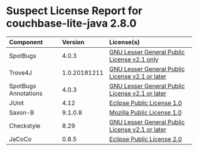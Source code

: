 
Suspect License Report for couchbase-lite-java 2.8.0
====================================================

|Component|Version|License(s)|
| :--- | :--- | :--- |
|SpotBugs|4.0.3|[GNU Lesser General Public License v2.1 only](../../license-data/fecf595c-3184-47f4-92f9-1a32ab46a8f1.txt)|
|Trove4J|1.0.20181211|[GNU Lesser General Public License v2.1 or later](../../license-data/cff110eb-f85c-445c-9d3b-00a04b7f4cf0.txt)|
|SpotBugs Annotations|4.0.3|[GNU Lesser General Public License v2.1 or later](../../license-data/cff110eb-f85c-445c-9d3b-00a04b7f4cf0.txt)|
|JUnit|4.12|[Eclipse Public License 1.0](../../license-data/d676a5c4-0bd9-4453-8c22-2ece2c2a00d7.txt)|
|Saxon-B|9.1.0.8|[Mozilla Public License 1.0](../../license-data/9bfb6425-8114-411c-b282-91e5a16a9c12.txt)|
|Checkstyle|8.29|[GNU Lesser General Public License v2.1 or later](../../license-data/cff110eb-f85c-445c-9d3b-00a04b7f4cf0.txt)|
|JaCoCo|0.8.5|[Eclipse Public License 2.0](../../license-data/8f64c451-7777-4762-903b-605797caef38.txt)|
